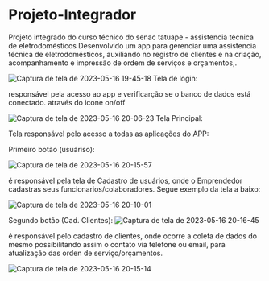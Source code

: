 # Projeto-Integrador
Projeto integrado do curso técnico do senac tatuape - assistencia técnica de eletrodomésticos 
Desenvolvido um app para gerenciar uma assistencia técnica de eletrodomésticos, auxiliando no registro de clientes e na criação, acompanhamento e impressão de ordem de serviços e orçamentos,.

![Captura de tela de 2023-05-16 19-45-18](https://github.com/felipeparisi/Projeto-Integrador/assets/93685167/cff0b469-c496-4507-a2eb-77b9d9255894)  Tela de login:


responsável pela acesso ao app e verificarção se o banco de dados está conectado. através do icone on/off


![Captura de tela de 2023-05-16 20-06-23](https://github.com/felipeparisi/Projeto-Integrador/assets/93685167/05590e9a-2d98-46f1-ac92-301e393eccde) Tela Principal:



Tela responsável pelo acesso a todas as aplicações do APP:


Primeiro botão (usuáriso): 

![Captura de tela de 2023-05-16 20-15-57](https://github.com/felipeparisi/Projeto-Integrador/assets/93685167/47ac2ff4-23bc-43b9-a26f-0e66d6c5f07d)

é responsável pela tela de Cadastro de usuários, onde o Emprendedor cadastras seus funcionarios/colaboradores. Segue exemplo da tela a baixo: 


![Captura de tela de 2023-05-16 20-10-01](https://github.com/felipeparisi/Projeto-Integrador/assets/93685167/ebcc81bb-52fe-49a8-afcd-4be59e80dcd2)


Segundo botão (Cad. Clientes): 
![Captura de tela de 2023-05-16 20-16-45](https://github.com/felipeparisi/Projeto-Integrador/assets/93685167/dbeadd45-23f8-4a72-8eb6-5716f18e0548)



é responsável pelo cadastro de clientes, onde ocorre a coleta de dados do mesmo possibilitando assim o contato via telefone ou email, para atualização das orden de serviço/orçamentos. 


![Captura de tela de 2023-05-16 20-15-14](https://github.com/felipeparisi/Projeto-Integrador/assets/93685167/fbfbd28a-bea2-4d6b-a14a-7126074a5edf)
